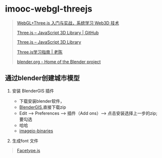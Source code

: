 # imooc-webgl-threejs

> [WebGL+Three.js 入门与实战，系统学习 Web3D 技术](https://coding.imooc.com/class/chapter/622.html#Anchor)
> 
> [Three.js – JavaScript 3D Library | GitHub](https://github.com/mrdoob/three.js)
>  
> [Three.js – JavaScript 3D Library](https://threejs.org/)
> 
> [Three.js学习指南 | 老陈](https://www.three3d.cn/)
>  
> [blender.org - Home of the Blender project](https://www.blender.org/)

## 通过blender创建城市模型

1. 安装 BlenderGIS 插件
    * 下载安装blender软件，
    * [BlenderGIS](https://github.com/domlysz/BlenderGIS),直接下载zip
    * Edit --> Preferences -->  插件（Add ons）--> 点击安装选择上一步的zip; 要勾选
    * 哈哈
    * [imageio-binaries](https://github.com/imageio/imageio-binaries)

2. 生成font 文件
> [Facetype.js](https://gero3.github.io/facetype.js/)


